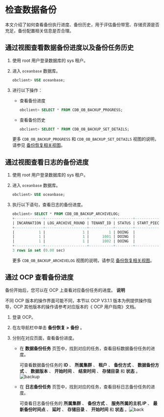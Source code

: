 检查数据备份 
===========================

本文介绍了如何查看备份执行进度、备份历史，用于评估备份带宽、存储资源是否充足，备份配置相关信息是否合理。

通过视图查看数据备份进度以及备份任务历史 
-----------------------------------------

1. 使用 root 用户登录数据库的 sys 租户。

   

2. 进入 `oceanbase` 数据库。

   ```sql
   obclient> USE oceanbase;
   ```

   

3. 进行以下操作：

   * 查看备份进度

     ```sql
     obclient> SELECT * FROM CDB_OB_BACKUP_PROGRESS;
     ```

     
   
   * 查看备份历史

     ```sql
     obclient> SELECT * FROM CDB_OB_BACKUP_SET_DETAILS;
     ```

     
   

   

   更多 `CDB_OB_BACKUP_PROGRESS` 和 `CDB_OB_BACKUP_SET_DETAILS` 视图的说明，请参见 [备份恢复相关视图](t2085776.html#topic-2085776)。
   




通过视图查看日志的备份进度 
----------------------------------

1. 使用 root 用户登录数据库的 sys 租户。

   

2. 进入 `oceanbase` 数据库。

   ```sql
   obclient> USE oceanbase;
   ```

   

3. 执行以下语句，查看日志的备份进度。

   ```sql
   obclient> SELECT * FROM CDB_OB_BACKUP_ARCHIVELOG;
   +-------------+-------------------+-----------+--------+----------------+-----------------+----------------------------+----------------------------+-------------+--------------+-------------------+---------------------+----------------------+
   | INCARNATION | LOG_ARCHIVE_ROUND | TENANT_ID | STATUS | START_PIECE_ID | BACKUP_PIECE_ID | MIN_FIRST_TIME             | MAX_NEXT_TIME              | INPUT_BYTES | OUTPUT_BYTES | COMPRESSION_RATIO | INPUT_BYTES_DISPLAY | OUTPUT_BYTES_DISPLAY |
   +-------------+-------------------+-----------+--------+----------------+-----------------+----------------------------+----------------------------+-------------+--------------+-------------------+---------------------+----------------------+
   |           1 |                 1 |         1 | DOING  |              1 |               1 | 2021-07-22 15:18:06.135913 | 2021-07-22 15:18:10.116704 |           0 |            0 |              NULL | 0.00MB              | 0.00MB               |
   |           1 |                 1 |      1001 | DOING  |              1 |               1 | 2021-07-22 15:18:06.135913 | 2021-07-22 15:18:10.483601 |           0 |            0 |              NULL | 0.00MB              | 0.00MB               |
   |           1 |                 1 |      1002 | DOING  |              1 |               1 | 2021-07-22 15:18:06.135913 | 2021-07-22 15:18:10.116704 |           0 |            0 |              NULL | 0.00MB              | 0.00MB               |
   +-------------+-------------------+-----------+--------+----------------+-----------------+----------------------------+----------------------------+-------------+--------------+-------------------+---------------------+----------------------+
   3 rows in set (0.00 sec)
   ```

   

   更多 `CDB_OB_BACKUP_ARCHIVELOG` 视图的说明，请参见 [备份恢复相关视图](t2085776.html#topic-2085776)。
   




通过 OCP 查看备份进度 
----------------------------------

备份开始后，您可以在 OCP 上查看对应备份任务的进度。
**说明**



不同 OCP 版本的操作界面可能不同，本节以 OCP V3.1.1 版本为例提供操作指导，OCP 其他版本的操作请参考对应版本的《 OCP 用户指南》文档。

1. 登录 OCP。

   

2. 在左导航栏中单击 **备份恢复** **\>** **备份** 。

   

3. 分别在对应页面，查看备份进度。

   * 在 **数据备份任务** 页签中，找到对应的任务，查看目标数据备份任务的进度。

     可查看数据备份任务的 **ID** 、 **所属集群** 、 **租户** 、 **备份方式** 、 **数据备份方式** 、 **数据版本** 、 **开始时间** 、 **结束时间** 、 **存储目录** 和 **状态** 。
     ![backup](http://icms-x-dita.oss-cn-zhangjiakou.aliyuncs.com/xdita-output/zh-CN/task14795230/images/p348345.png?Expires=7258145943&OSSAccessKeyId=LTAIJfoPL6wmrirR&Signature=2zOaara%2F5RFhLfcPsY8QcUhu4GU%3D)
   
   * 在 **日志备份任务** 页签中，找到对应的任务，查看目标日志备份任务的进度。

     可查看日志备份任务的 **所属集群** 、 **备份方式** 、 **服务所属的主机 IP** 、 **最新备份时间点** 、 **延时** 、 **存储目录** 、 **开始时间** 和 **状态** 。![back](http://icms-x-dita.oss-cn-zhangjiakou.aliyuncs.com/xdita-output/zh-CN/task14795230/images/p374192.png?Expires=7258145943&OSSAccessKeyId=LTAIJfoPL6wmrirR&Signature=%2BhgAuEGvG0UWyCkDtPynQJR6Z8I%3D)
     
   

   






